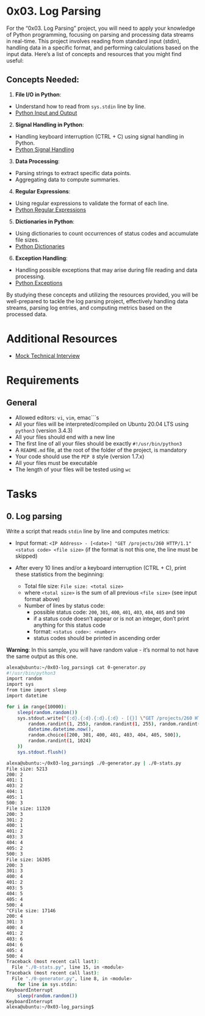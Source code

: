 # 0x03. Log Parsing
For the “0x03. Log Parsing” project, you will need to apply your knowledge of Python programming, focusing on parsing and processing data streams in real-time. This project involves reading from standard input (stdin), handling data in a specific format, and performing calculations based on the input data. Here’s a list of concepts and resources that you might find useful:

## Concepts Needed:
1. **File I/O in Python**:
* Understand how to read from ````sys.stdin```` line by line.
* [Python Input and Output](https://docs.python.org/3/tutorial/inputoutput.html)

2. **Signal Handling in Python**:
* Handling keyboard interruption (CTRL + C) using signal handling in Python.
* [Python Signal Handling](https://docs.python.org/3/library/signal.html)

3. **Data Processing**:
* Parsing strings to extract specific data points.
* Aggregating data to compute summaries.

4. **Regular Expressions**:
* Using regular expressions to validate the format of each line.
* [Python Regular Expressions](https://docs.python.org/3/library/re.html)

5. **Dictionaries in Python**:
* Using dictionaries to count occurrences of status codes and accumulate file sizes.
* [Python Dictionaries](https://docs.python.org/3/tutorial/datastructures.html#dictionaries)

6. **Exception Handling**:
* Handling possible exceptions that may arise during file reading and data processing.
* [Python Exceptions](https://docs.python.org/3/tutorial/errors.html)

By studying these concepts and utilizing the resources provided, you will be well-prepared to tackle the log parsing project, effectively handling data streams, parsing log entries, and computing metrics based on the processed data.

# Additional Resources
* [Mock Technical Interview](https://www.youtube.com/watch?feature=shared&v=5dRTK-_Bzd0)

# Requirements
## General
* Allowed editors: ```vi```, ```vim```, emac```s
* All your files will be interpreted/compiled on Ubuntu 20.04 LTS using ```python3``` (version 3.4.3)
* All your files should end with a new line
* The first line of all your files should be exactly ```#!/usr/bin/python3```
* A ```README.md``` file, at the root of the folder of the project, is mandatory
* Your code should use the ```PEP 8``` style (version 1.7.x)
* All your files must be executable
* The length of your files will be tested using ```wc```

# Tasks
## 0. Log parsing
Write a script that reads ```stdin``` line by line and computes metrics:

* Input format: ```<IP Address> - [<date>] "GET /projects/260 HTTP/1.1" <status code> <file size>``` (if the format is not this one, the line must be skipped)

* After every 10 lines and/or a keyboard interruption (CTRL + C), print these statistics from the beginning:
    * Total file size: ```File size: <total size>```
    * where ```<total size>``` is the sum of all previous ```<file size>``` (see input format above)
    * Number of lines by status code:
        * possible status code: ```200```, ```301```, ```400```, ```401```, ```403```, ```404```, ```405``` and ```500```
        * if a status code doesn’t appear or is not an integer, don’t print anything for this status code
        * format: ```<status code>: <number>```
        * status codes should be printed in ascending order

**Warning**: In this sample, you will have random value - it’s normal to not have the same output as this one.
```sh
alexa@ubuntu:~/0x03-log_parsing$ cat 0-generator.py
#!/usr/bin/python3
import random
import sys
from time import sleep
import datetime

for i in range(10000):
    sleep(random.random())
    sys.stdout.write("{:d}.{:d}.{:d}.{:d} - [{}] \"GET /projects/260 HTTP/1.1\" {} {}\n".format(
        random.randint(1, 255), random.randint(1, 255), random.randint(1, 255), random.randint(1, 255),
        datetime.datetime.now(),
        random.choice([200, 301, 400, 401, 403, 404, 405, 500]),
        random.randint(1, 1024)
    ))
    sys.stdout.flush()

alexa@ubuntu:~/0x03-log_parsing$ ./0-generator.py | ./0-stats.py 
File size: 5213
200: 2
401: 1
403: 2
404: 1
405: 1
500: 3
File size: 11320
200: 3
301: 2
400: 1
401: 2
403: 3
404: 4
405: 2
500: 3
File size: 16305
200: 3
301: 3
400: 4
401: 2
403: 5
404: 5
405: 4
500: 4
^CFile size: 17146
200: 4
301: 3
400: 4
401: 2
403: 6
404: 6
405: 4
500: 4
Traceback (most recent call last):
  File "./0-stats.py", line 15, in <module>
Traceback (most recent call last):
  File "./0-generator.py", line 8, in <module>
    for line in sys.stdin:
KeyboardInterrupt
    sleep(random.random())
KeyboardInterrupt
alexa@ubuntu:~/0x03-log_parsing$ 
```
